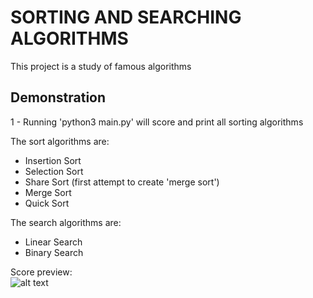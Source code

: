 # SORTING AND SEARCHING ALGORITHMS
This project is a study of famous algorithms

## Demonstration

1 - Running 'python3 main.py' will score and print all sorting algorithms

The sort algorithms are:
- Insertion Sort
- Selection Sort
- Share Sort (first attempt to create 'merge sort')
- Merge Sort
- Quick Sort

The search algorithms are:
- Linear Search
- Binary Search

Score preview:  
![alt text](https://media-exp1.licdn.com/dms/image/C4D22AQG0UOx9sbCS-g/feedshare-shrink_800/0/1650392172714?e=1669248000&v=beta&t=hiSvXehHAFBcJ4_ZZGWUh3sf4m-cpCL721SdZkj0wgE)
